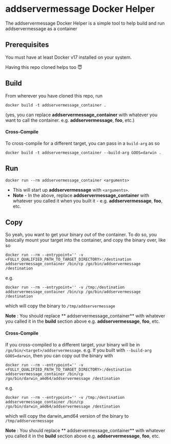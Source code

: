 # addservermessage Docker Helper

The addservermessage Docker Helper is a simple tool to help build and run addservermessage as a container

## Prerequisites

You must have at least Docker v17 installed on your system.

Having this repo cloned helps too 😇

## Build
From wherever you have cloned this repo, run

`docker build -t addservermessage_container .`

(yes, you can replace **addservermessage_container** with whatever you want to call the container.  e.g. **addservermessage**, **foo**, etc.)

#### Cross-Compile
To cross-compile for a different target, you can pass in a `build-arg` as so

`docker build -t addservermessage_container --build-arg GOOS=darwin .`

## Run
`docker run --rm addservermessage_container <arguments>`
  
* This will start up **addservermessage** with `<arguments>`.
* **Note** - In the above, replace **addservermessage_container** with whatever you called it when you built it - e.g. **addservermessage**, **foo**, etc.

## Copy
So yeah, you want to get your binary _out_ of the container. To do so, you basically mount your target into the container, and copy the binary over, like so


`docker run --rm --entrypoint='' -v <FULLY_QUALIFIED_PATH_TO_TARGET_DIRECTORY>:/destination addservermessage_container /bin/cp /go/bin/addservermessage /destination`

e.g.

`docker run --rm --entrypoint='' -v /tmp:/destination addservermessage_container /bin/cp /go/bin/addservermessage /destination`

which will copy the binary to `/tmp/addservermessage`

**Note** : You should replace ** addservermessage_container** with whatever you called it in the **build** section above  e.g. **addservermessage**, **foo**, etc.

#### Cross-Compile
If you cross-compiled to a different target, your binary will be in `/go/bin/<target>/addservermessage`.  e.g. If you built with `--build-arg GOOS=darwin`, then you can copy out the binary with

`docker run --rm --entrypoint='' -v <FULLY_QUALIFIED_PATH_TO_TARGET_DIRECTORY>:/destination addservermessage_container /bin/cp /go/bin/darwin_amd64/addservermessage /destination`

e.g.

`docker run --rm --entrypoint='' -v /tmp:/destination addservermessage_container /bin/cp /go/bin/darwin_amd64/addservermessage /destination` 

which will copy the darwin_amd64 version of the binary to `/tmp/addservermessage`

**Note** : You should replace ** addservermessage_container** with whatever you called it in the **build** section above  e.g. **addservermessage**, **foo**, etc.
